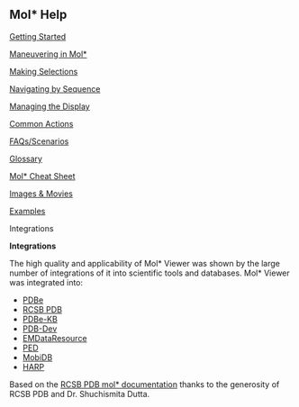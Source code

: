 ﻿## **Mol\* Help**
[Getting Started](index.md)

[Maneuvering in Mol*](maneuvering-in-mol_.md)

[Making Selections](making-selections.md)

[Navigating by Sequence](navigating-by-sequence.md)

[Managing the Display](managing-the-display.md)

[Common Actions](common-actions.md)

[FAQs/Scenarios](faqs-scenarios.md)

[Glossary](glossary.md)

[Mol* Cheat Sheet](mol_-cheat-sheet.md)

[Images & Movies](Images_Movies.md)

[Examples](examples.md)

Integrations

**Integrations**




The high quality and applicability of Mol\* Viewer was shown by the large number of integrations of it into scientific tools and databases. Mol\* Viewer was integrated into: 

- [PDBe](https://www.ebi.ac.uk/pdbe/)
- [RCSB PDB](https://www.rcsb.org/)
- [PDBe-KB](https://www.ebi.ac.uk/pdbe/pdbe-kb)
- [PDB-Dev ](https://pdb-dev.wwpdb.org/)
- [EMDataResource](https://www.emdataresource.org/)
- [PED](https://proteinensemble.org/)
- [MobiDB](https://mobidb.bio.unipd.it/)
- [HARP](https://harp-leprosy.org/)

Based on the [RCSB PDB mol* documentation](https://www.rcsb.org/3d-view/molstar/help/getting-started) thanks to the generosity of RCSB PDB and Dr. Shuchismita Dutta.
